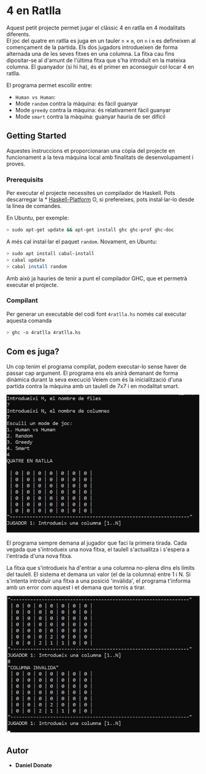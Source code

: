 # 4 en Ratlla

Aquest petit projecte permet jugar el clàssic 4 en ratlla en 4 modalitats 
diferents.  
El joc del quatre en ratlla es juga en un tauler `n` × `m`, on `n` i `m` es
defineixen al començament de la partida. Els dos jugadors introdueixen de forma
alternada una de les seves fitxes en una columna. La fitxa cau fins dipositar-se
al d'amunt de l'última fitxa que s'ha introduït en la mateixa columna.
El guanyador (si hi ha), és el primer en aconseguir col·locar 4 en ratlla.

El programa permet escollir entre: 
- `Human vs Human`:
- Mode `random` contra la màquina: és fàcil guanyar
- Mode `greedy` contra la màquina: és relatívament fàcil guanyar
- Mode `smart` contra la màquina: guanyar hauria de ser difícil


## Getting Started

Aquestes instruccions et proporcionaran una còpia del projecte en funcionament a la teva màquina local amb finalitats de desenvolupament i proves.

### Prerequisits

Per executar el projecte necessites un compilador de Haskell. Pots descarregar la * [Haskell-Platform](https://www.haskell.org/platform/) 
O, si prefereixes, pots instal·lar-lo desde la línea de comandes. 

En Ubuntu, per exemple:

```bash
> sudo apt-get update && apt-get install ghc ghc-prof ghc-doc 
```

A més cal instal·lar el paquet `random`. Novament, en Ubuntu:

```bash
> sudo apt install cabal-install
> cabal update
> cabal install random
```
Amb això ja hauries de tenir a punt el compilador GHC, que et permetrà executar el projecte.

### Compilant

Per generar un executable del codi font `4ratlla.hs` només cal executar aquesta comanda

```bash
> ghc -o 4ratlla 4ratlla.hs
```

## Com es juga?

Un cop tenim el programa compilat, podem executar-lo sense haver de passar cap argument. El programa ens els anirà
demanant de forma dinàmica durant la seva execució
Veiem com és la inicialització d'una partida contra la màquina amb un taulell de 7x7 i en modalitat smart.

![](maquina_7x7_smart.png)

El programa sempre demana al jugador que faci la primera tirada. Cada vegada que s'introdueix una nova fitxa, el 
taulell s'actualitza i s'espera a l'entrada d'una nova fitxa.

La fitxa que s'introdueix ha d'entrar a una columna no-plena dins els límits del taulell. El sistema et demana un
valor (el de la columna) entre 1 i N. Si s'intenta introduir una fitxa a una posició 'invàlida', el programa t'informa
amb un error com aquest i et demana que tornis a tirar.

![](columna_incorrecta.png)


## Autor

* **Daniel Donate** 